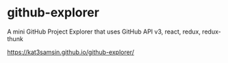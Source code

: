 # github-explorer
A mini GitHub Project Explorer that uses GitHub API v3, react, redux, redux-thunk

https://kat3samsin.github.io/github-explorer/